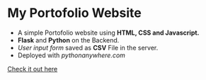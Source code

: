 # My Portofolio Website
+ A simple Portofolio website using **HTML, CSS and Javascript.**
+ **Flask** and **Python** on the Backend.
+ *User input form* saved as **CSV** File in the server.
+ Deployed with *pythonanywhere.com*


[Check it out here](http://teamrdx.pythonanywhere.com/)
